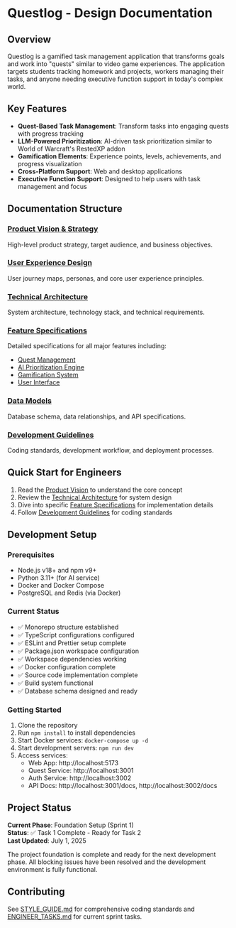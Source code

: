 # Questlog - Design Documentation

## Overview

Questlog is a gamified task management application that transforms goals and work into "quests" similar to video game experiences. The application targets students tracking homework and projects, workers managing their tasks, and anyone needing executive function support in today's complex world.

## Key Features

- **Quest-Based Task Management**: Transform tasks into engaging quests with progress tracking
- **LLM-Powered Prioritization**: AI-driven task prioritization similar to World of Warcraft's RestedXP addon
- **Gamification Elements**: Experience points, levels, achievements, and progress visualization
- **Cross-Platform Support**: Web and desktop applications
- **Executive Function Support**: Designed to help users with task management and focus

## Documentation Structure

### [Product Vision & Strategy](./product/vision.md)
High-level product strategy, target audience, and business objectives.

### [User Experience Design](./design/ux-overview.md)
User journey maps, personas, and core user experience principles.

### [Technical Architecture](./architecture/overview.md)
System architecture, technology stack, and technical requirements.

### [Feature Specifications](./features/README.md)
Detailed specifications for all major features including:
- [Quest Management](./features/quest-management.md)
- [AI Prioritization Engine](./features/ai-prioritization.md)
- [Gamification System](./features/gamification.md)
- [User Interface](./features/user-interface.md)

### [Data Models](./data/models.md)
Database schema, data relationships, and API specifications.

### [Development Guidelines](./development/README.md)
Coding standards, development workflow, and deployment processes.

## Quick Start for Engineers

1. Read the [Product Vision](./product/vision.md) to understand the core concept
2. Review the [Technical Architecture](./architecture/overview.md) for system design
3. Dive into specific [Feature Specifications](./features/README.md) for implementation details
4. Follow [Development Guidelines](./development/README.md) for coding standards

## Development Setup

### Prerequisites
- Node.js v18+ and npm v9+
- Python 3.11+ (for AI service)
- Docker and Docker Compose
- PostgreSQL and Redis (via Docker)

### Current Status
- ✅ Monorepo structure established
- ✅ TypeScript configurations configured
- ✅ ESLint and Prettier setup complete
- ✅ Package.json workspace configuration
- ✅ Workspace dependencies working
- ✅ Docker configuration complete
- ✅ Source code implementation complete
- ✅ Build system functional
- ✅ Database schema designed and ready

### Getting Started
1. Clone the repository
2. Run `npm install` to install dependencies
3. Start Docker services: `docker-compose up -d`
4. Start development servers: `npm run dev`
5. Access services:
   - Web App: http://localhost:5173
   - Quest Service: http://localhost:3001
   - Auth Service: http://localhost:3002
   - API Docs: http://localhost:3001/docs, http://localhost:3002/docs

## Project Status

**Current Phase**: Foundation Setup (Sprint 1)  
**Status**: ✅ Task 1 Complete - Ready for Task 2  
**Last Updated**: July 1, 2025

The project foundation is complete and ready for the next development phase. All blocking issues have been resolved and the development environment is fully functional.

## Contributing

See [STYLE_GUIDE.md](../STYLE_GUIDE.md) for comprehensive coding standards and [ENGINEER_TASKS.md](../ENGINEER_TASKS.md) for current sprint tasks. 